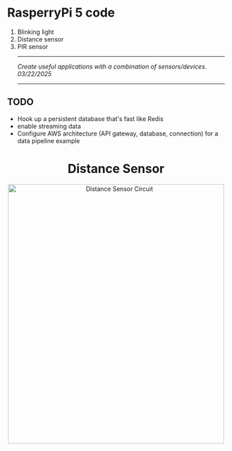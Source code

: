 # RasperryPi 5 code 

1. Blinking light
2. Distance sensor
3. PIR sensor
   <hr>
   <em>Create useful applications with a combination of sensors/devices. 03/22/2025</em>
   <hr>
## TODO
- Hook up a persistent database that's fast like Redis
- enable streaming data
- Configure AWS architecture (API gateway, database, connection) for a data pipeline example
  
<h1 align="center"> Distance Sensor </h1>

<p align="center">
  <img src="photos/distance_sensor.jpg" alt="Distance Sensor Circuit" width="500" height="600">
</p>

